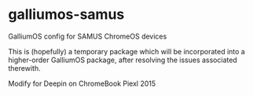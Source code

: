 # galliumos-samus

GalliumOS config for SAMUS ChromeOS devices

This is (hopefully) a temporary package which will be incorporated into
a higher-order GalliumOS package, after resolving the issues associated
therewith.

Modify for Deepin on ChromeBook Piexl 2015

